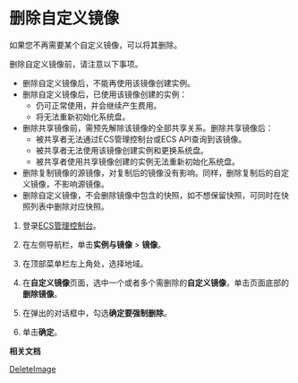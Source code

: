 # 删除自定义镜像

如果您不再需要某个自定义镜像，可以将其删除。

删除自定义镜像前，请注意以下事项。

-   删除自定义镜像后，不能再使用该镜像创建实例。
-   删除自定义镜像后，已使用该镜像创建的实例：
    -   仍可正常使用，并会继续产生费用。
    -   将无法重新初始化系统盘。
-   删除共享镜像前，需预先解除该镜像的全部共享关系。删除共享镜像后：
    -   被共享者无法通过ECS管理控制台或ECS API查询到该镜像。
    -   被共享者无法使用该镜像创建实例和更换系统盘。
    -   被共享者使用共享镜像创建的实例无法重新初始化系统盘。
-   删除复制镜像的源镜像，对复制后的镜像没有影响。同样，删除复制后的自定义镜像，不影响源镜像。
-   删除自定义镜像，不会删除镜像中包含的快照，如不想保留快照，可同时在快照列表中删除对应快照。

1.  登录[ECS管理控制台](https://ecs.console.aliyun.com)。

2.  在左侧导航栏，单击**实例与镜像** \> **镜像**。

3.  在顶部菜单栏左上角处，选择地域。

4.  在**自定义镜像**页面，选中一个或者多个需删除的**自定义镜像**，单击页面底部的**删除镜像**。

5.  在弹出的对话框中，勾选**确定要强制删除**。

6.  单击**确定**。


**相关文档**  


[DeleteImage](/intl.zh-CN/API参考/镜像/DeleteImage.md)

